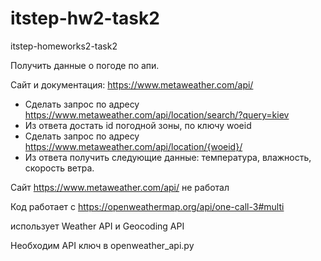 # itstep-hw2-task2
itstep-homeworks2-task2

 Получить данные о погоде по апи.

Сайт и документация: https://www.metaweather.com/api/

 - Сделать запрос по адресу https://www.metaweather.com/api/location/search/?query=kiev
 - Из ответа достать id погодной зоны, по ключу woeid
 - Сделать запрос по адресу https://www.metaweather.com/api/location/{woeid}/
 - Из ответа получить следующие данные: температура, влажность, скорость ветра.

Сайт https://www.metaweather.com/api/ не работал

Код работает с 
https://openweathermap.org/api/one-call-3#multi

использует Weather API и Geocoding API

Необходим API ключ в openweather_api.py

